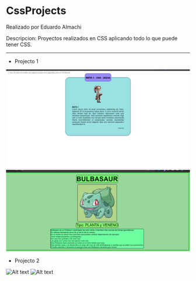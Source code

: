 # CssProjects

Realizado por Eduardo Almachi

Descripcion: Proyectos realizados en CSS aplicando todo lo que puede tener CSS.

---

- Projecto 1

![Alt text](src/image.png)
![Alt text](src/image2.png)

- Projecto 2

![Alt text](image-1.1.png)
![Alt text](image-1.png)
